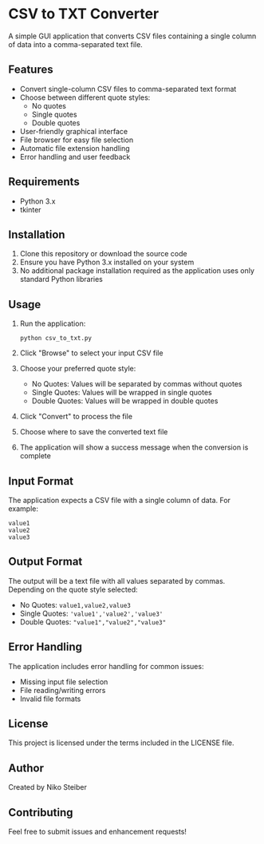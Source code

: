 # CSV to TXT Converter

A simple GUI application that converts CSV files containing a single column of data into a comma-separated text file.

## Features

- Convert single-column CSV files to comma-separated text format
- Choose between different quote styles:
  - No quotes
  - Single quotes
  - Double quotes
- User-friendly graphical interface
- File browser for easy file selection
- Automatic file extension handling
- Error handling and user feedback

## Requirements

- Python 3.x
- tkinter

## Installation

1. Clone this repository or download the source code
2. Ensure you have Python 3.x installed on your system
3. No additional package installation required as the application uses only standard Python libraries

## Usage

1. Run the application:
   ```
   python csv_to_txt.py
   ```

2. Click "Browse" to select your input CSV file
3. Choose your preferred quote style:
   - No Quotes: Values will be separated by commas without quotes
   - Single Quotes: Values will be wrapped in single quotes
   - Double Quotes: Values will be wrapped in double quotes
4. Click "Convert" to process the file
5. Choose where to save the converted text file
6. The application will show a success message when the conversion is complete

## Input Format

The application expects a CSV file with a single column of data. For example:
```
value1
value2
value3
```

## Output Format

The output will be a text file with all values separated by commas. Depending on the quote style selected:

- No Quotes: `value1,value2,value3`
- Single Quotes: `'value1','value2','value3'`
- Double Quotes: `"value1","value2","value3"`

## Error Handling

The application includes error handling for common issues:
- Missing input file selection
- File reading/writing errors
- Invalid file formats

## License

This project is licensed under the terms included in the LICENSE file.

## Author

Created by Niko Steiber

## Contributing

Feel free to submit issues and enhancement requests!
